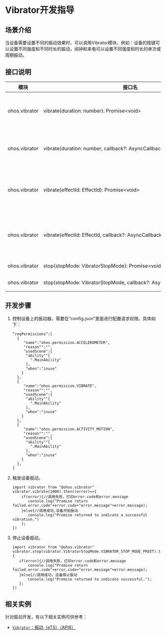 # Vibrator开发指导


## 场景介绍

当设备需要设置不同的振动效果时，可以调用Vibrator模块，例如：设备的按键可以设置不同强度和不同时长的振动，闹钟和来电可以设置不同强度和时长的单次或周期振动。


## 接口说明

  | 模块 | 接口名 | 描述 | 
| -------- | -------- | -------- |
| ohos.vibrator | vibrate(duration:&nbsp;number):&nbsp;Promise&lt;void&gt; | 触发马达按照时长振动，Promise型。 | 
| ohos.vibrator | vibrate(duration:&nbsp;number,&nbsp;callback?:&nbsp;AsyncCallback&lt;void&gt;):&nbsp;void | 触发马达按照时长振动，Callback型。 | 
| ohos.vibrator | vibrate(effectId:&nbsp;EffectId):&nbsp;Promise&lt;void&gt; | 触发马达按照指定字符串振动，Promise型。 | 
| ohos.vibrator | vibrate(effectId:&nbsp;EffectId,&nbsp;callback?:&nbsp;AsyncCallback&lt;void&gt;):&nbsp;void | 触发马达按照指定字符串振动，Callback型。 | 
| ohos.vibrator | stop(stopMode:&nbsp;VibratorStopMode):&nbsp;Promise&lt;void&gt; | 停止振动。 | 
| ohos.vibrator | stop(stopMode:&nbsp;VibratorStopMode,&nbsp;callback?:&nbsp;AsyncCallback&lt;void&gt;):&nbsp;void | 停止振动。 | 


## 开发步骤

1. 控制设备上的振动器，需要在“config.json”里面进行配置请求权限。具体如下：
  
   ```
   ”reqPermissions“:[
     {
        "name":"ohos.permission.ACCELEROMETER",
        "reason"":"", 
        "usedScene":{
         "ability""[
           ".MainAbility"
         ],
         "when":"inuse"
       }
     },
     {
        "name":"ohos.permission.VIBRATE",
        "reason"":"", 
        "usedScene":{
         "ability""[
           ".MainAbility"
         ],
         "when":"inuse"
       }
     },
     {
        "name":"ohos.permission.ACTIVITY_MOTION",
        "reason"":"", 
        "usedScene":{
         "ability""[
           ".MainAbility"
         ],
         "when":"inuse"
       }
     },
   ]
   ```

2. 触发设备振动。
  
   ```
   import vibrator from "@ohos.vibrator"
   vibrator.vibrate(1000).then((error)=>{
       if(error){//调用失败，打印error.code和error.message
          console.log("Promise return failed.error.code"+error.code+"error.message"+error.message);  
       }else{//调用成功,设备开始振动
          console.log("Promise returned to indicate a successful vibration.")  
       };
   })
   ```

3. 停止设备振动。
  
   ```
   import vibrator from "@ohos.vibrator"
   vibrator.stop(vibrator.VibratorStopMode.VIBRATOR_STOP_MODE_PREET).then((error)=>{
      if(error){//调用失败，打印error.code和error.message
          console.log("Promise return failed.error.code"+error.code+"error.message"+error.message);
      }else{//调用成功，设备停止振动
          Console.log("Promise returned to indicate successful.");
      };
   })
   ```

## 相关实例

针对振动开发，有以下相关实例可供参考：

- [`Vibrator`：振动（eTS）（API8）](https://gitee.com/openharmony/app_samples/tree/master/device/Vibrator)